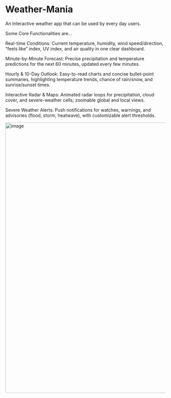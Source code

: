 # Weather-Mania
An Interactive weather app that can be used by every day users.

Some Core Functionalities are...

Real-time Conditions: Current temperature, humidity, wind speed/direction, “feels like” index, UV index, and air quality in one clear dashboard.

Minute-by-Minute Forecast: Precise precipitation and temperature predictions for the next 60 minutes, updated every few minutes.

Hourly & 10-Day Outlook: Easy-to-read charts and concise bullet-point summaries, highlighting temperature trends, chance of rain/snow, and sunrise/sunset times.

Interactive Radar & Maps: Animated radar loops for precipitation, cloud cover, and severe-weather cells; zoomable global and local views.

Severe Weather Alerts: Push notifications for watches, warnings, and advisories (flood, storm, heatwave), with customizable alert thresholds.

<img width="1871" height="848" alt="image" src="https://github.com/user-attachments/assets/64727288-da9d-4465-b30c-ac65f9188b7d" />
